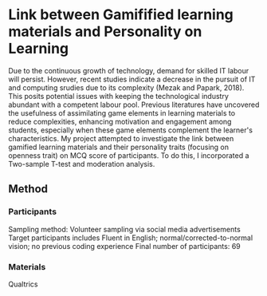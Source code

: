 # Link between Gamifified learning materials and Personality on Learning
Due to the continuous growth of technology, demand for skilled IT labour will persist. However, recent studies indicate a decrease in the pursuit of IT and computing srudies due to its complexity (Mezak and Papark, 2018). This posits potential issues with keeping the technological industry abundant with a competent labour pool. Previous literatures have uncovered the usefulness of assimilating game elements in learning materials to reduce complexities, enhancing motivation and engagement among students, especially when these game elements complement the learner's characteristics. 
My project attempted to investigate the link between gamified learning materials and their personality traits (focusing on openness trait) on MCQ score of participants. To do this, I incorporated a Two-sample T-test and moderation analysis.

## Method
### Participants
Sampling method: Volunteer sampling via social media advertisements
Target participants includes Fluent in English; normal/corrected-to-normal vision; no previous coding experience
Final number of participants: 69

### Materials
Qualtrics 

